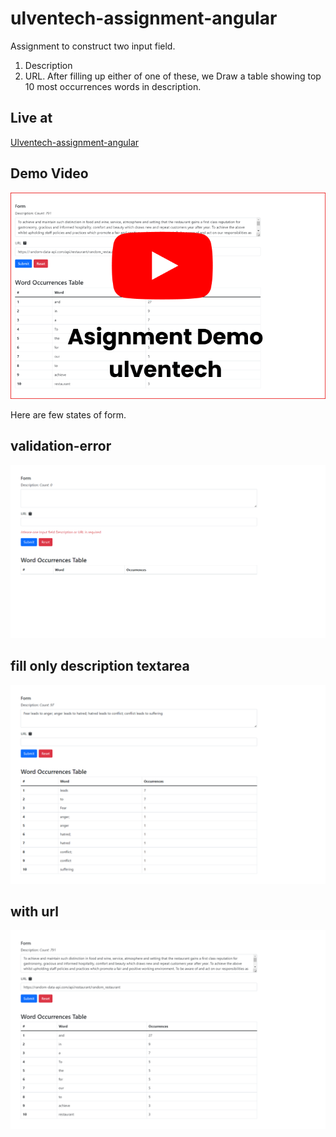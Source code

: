 # ulventech-assignment-angular
Assignment to construct two input field. 
1. Description 
2. URL. 
After filling up either of one of these, we Draw a table showing top 10 most occurrences words in description.

## Live at
[Ulventech-assignment-angular](https://mabdullahse.github.io/ulventech-assignment-angular/) 

## Demo Video
[![Watch the video](youtube-demo.png)](https://www.youtube.com/watch?v=aMkjmmkrKUU&ab_channel=MuhammadAbdullah)

Here are few states of form.


## validation-error
  ![Screenshot](validation-error.png)
## fill only description textarea
  ![Screenshot](fill-only-description.png)
## with url 
  ![Screenshot](response-from-api.png)
 
